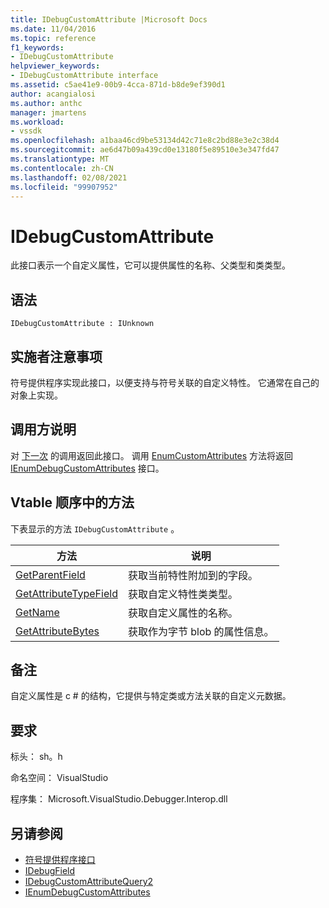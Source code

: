```yaml
---
title: IDebugCustomAttribute |Microsoft Docs
ms.date: 11/04/2016
ms.topic: reference
f1_keywords:
- IDebugCustomAttribute
helpviewer_keywords:
- IDebugCustomAttribute interface
ms.assetid: c5ae41e9-00b9-4cca-871d-b8de9ef390d1
author: acangialosi
ms.author: anthc
manager: jmartens
ms.workload:
- vssdk
ms.openlocfilehash: a1baa46cd9be53134d42c71e8c2bd88e3e2c38d4
ms.sourcegitcommit: ae6d47b09a439cd0e13180f5e89510e3e347fd47
ms.translationtype: MT
ms.contentlocale: zh-CN
ms.lasthandoff: 02/08/2021
ms.locfileid: "99907952"
---
```

# <a name="idebugcustomattribute"></a>IDebugCustomAttribute
此接口表示一个自定义属性，它可以提供属性的名称、父类型和类类型。

## <a name="syntax"></a>语法

```
IDebugCustomAttribute : IUnknown
```

## <a name="notes-for-implementers"></a>实施者注意事项
 符号提供程序实现此接口，以便支持与符号关联的自定义特性。 它通常在自己的对象上实现。

## <a name="notes-for-callers"></a>调用方说明
 对 [下一次](../../../extensibility/debugger/reference/ienumdebugcustomattributes-next.md) 的调用返回此接口。 调用 [EnumCustomAttributes](../../../extensibility/debugger/reference/idebugcustomattributequery2-enumcustomattributes.md) 方法将返回 [IEnumDebugCustomAttributes](../../../extensibility/debugger/reference/ienumdebugcustomattributes.md) 接口。

## <a name="methods-in-vtable-order"></a>Vtable 顺序中的方法
 下表显示的方法 `IDebugCustomAttribute` 。

|方法|说明|
|------------|-----------------|
|[GetParentField](../../../extensibility/debugger/reference/idebugcustomattribute-getparentfield.md)|获取当前特性附加到的字段。|
|[GetAttributeTypeField](../../../extensibility/debugger/reference/idebugcustomattribute-getattributetypefield.md)|获取自定义特性类类型。|
|[GetName](../../../extensibility/debugger/reference/idebugcustomattribute-getname.md)|获取自定义属性的名称。|
|[GetAttributeBytes](../../../extensibility/debugger/reference/idebugcustomattribute-getattributebytes.md)|获取作为字节 blob 的属性信息。|

## <a name="remarks"></a>备注
 自定义属性是 c # 的结构，它提供与特定类或方法关联的自定义元数据。

## <a name="requirements"></a>要求
 标头： sh。h

 命名空间： VisualStudio

 程序集： Microsoft.VisualStudio.Debugger.Interop.dll

## <a name="see-also"></a>另请参阅
- [符号提供程序接口](../../../extensibility/debugger/reference/symbol-provider-interfaces.md)
- [IDebugField](../../../extensibility/debugger/reference/idebugfield.md)
- [IDebugCustomAttributeQuery2](../../../extensibility/debugger/reference/idebugcustomattributequery2.md)
- [IEnumDebugCustomAttributes](../../../extensibility/debugger/reference/ienumdebugcustomattributes.md)
